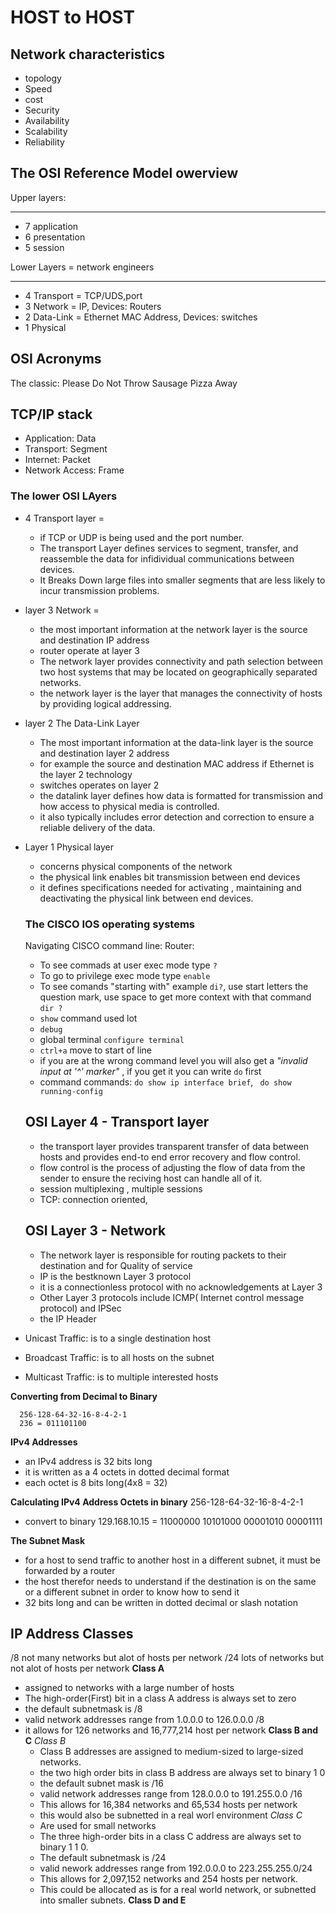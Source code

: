 # HOST to HOST

## Network characteristics

- topology
- Speed
- cost
- Security
- Availability
- Scalability
- Reliability

## The OSI Reference Model owerview

Upper layers:

---

- 7 application
- 6 presentation
- 5 session

Lower Layers = network engineers

---

- 4 Transport = TCP/UDS,port
- 3 Network = IP, Devices: Routers
- 2 Data-Link = Ethernet MAC Address, Devices: switches
- 1 Physical

## OSI Acronyms

The classic: Please Do Not Throw Sausage Pizza Away

## TCP/IP stack

- Application: Data
- Transport: Segment
- Internet: Packet
- Network Access: Frame

### The lower OSI LAyers

- 4 Transport layer =

  - if TCP or UDP is being used and the port number.
  - The transport Layer defines services to segment, transfer, and reassemble the data for infidividual communications between devices.
  - It Breaks Down large files into smaller segments that are less likely to incur transmission problems.

- layer 3 Network =

  - the most important information at the network layer is the source and destination IP address
  - router operate at layer 3
  - The network layer provides connectivity and path selection between two host systems that may be located on geographically separated networks.
  - the network layer is the layer that manages the connectivity of hosts by providing logical addressing.

- layer 2 The Data-Link Layer
  - The most important information at the data-link layer is the source and destination layer 2 address
  - for example the source and destination MAC address if Ethernet is the layer 2 technology
  - switches operates on layer 2
  - the datalink layer defines how data is formatted for transmission and how access to physical media is controlled.
  - it also typically includes error detection and correction to ensure a reliable delivery of the data.
- Layer 1 Physical layer

  - concerns physical components of the network
  - the physical link enables bit transmission between end devices
  - it defines specifications needed for activating , maintaining and deactivating the physical link between end devices.

  ### The CISCO IOS operating systems

  Navigating CISCO command line:
  Router:

  - To see commads at user exec mode type `?`
  - To go to privilege exec mode type `enable`
  - To see comands "starting with" example `di?`, use start letters the question mark, use space to get more context with that command `dir ?`
  - `show` command used lot
  - `debug`
  - global terminal `configure terminal`
  - `ctrl+a` move to start of line
  - if you are at the wrong command level you will also get a _"invalid input at '^' marker"_ , if you get it you can write `do` first
  - command commands: `do show ip interface brief`, ` do show running-config`

  ## OSI Layer 4 - Transport layer

  - the transport layer provides transparent transfer of data between hosts and provides end-to end error recovery and flow control.
  - flow control is the process of adjusting the flow of data from the sender to ensure the reciving host can handle all of it.
  - session multiplexing , multiple sessions
  - TCP: connection oriented,

  ## OSI Layer 3 - Network

  - The network layer is responsible for routing packets to their destination and for Quality of service
  - IP is the bestknown Layer 3 protocol
  - it is a connectionless protocol with no acknowledgements at Layer 3
  - Other Layer 3 protocols include ICMP( Internet control message protocol) and IPSec
  - the IP Header

- Unicast Traffic: is to a single destination host
- Broadcast Traffic: is to all hosts on the subnet
- Multicast Traffic: is to multiple interested hosts

**Converting from Decimal to Binary**

      256-128-64-32-16-8-4-2-1
      236 = 011101100

**IPv4 Addresses**

- an IPv4 address is 32 bits long
- it is written as a 4 octets in dotted decimal format
- each octet is 8 bits long(4x8 = 32)

**Calculating IPv4 Address Octets in binary**
256-128-64-32-16-8-4-2-1

- convert to binary 129.168.10.15 = 11000000 10101000 00001010 00001111

**The Subnet Mask**

- for a host to send traffic to another host in a different subnet, it must be forwarded by a router
- the host therefor needs to understand if the destination is on the same or a different subnet in order to know how to send it
- 32 bits long and can be written in dotted decimal or slash notation

## IP Address Classes

/8 not many networks but alot of hosts per network
/24 lots of networks but not alot of hosts per network
**Class A**

- assigned to networks with a large number of hosts
- The high-order(First) bit in a class A address is always set to zero
- the default subnetmask is /8
- valid network addresses range from 1.0.0.0 to 126.0.0.0 /8
- it allows for 126 networks and 16,777,214 host per network
  **Class B and C**
  _Class B_
  - Class B addresses are assigned to medium-sized to large-sized networks.
  - the two high order bits in class B address are always set to binary 1 0
  - the default subnet mask is /16
  - valid network addresses range from 128.0.0.0 to 191.255.0.0 /16
  - This allows for 16,384 networks and 65,534 hosts per network
  - this would also be subnetted in a real worl environment
    _Class C_
  - Are used for small networks
  - The three high-order bits in a class C address are always set to binary 1 1 0.
  - The default subnetmask is /24
  - valid nework addresses range from 192.0.0.0 to 223.255.255.0/24
  - This allows for 2,097,152 networks and 254 hosts per network.
  - This could be allocated as is for a real world network, or subnetted into smaller subnets.
    **Class D and E**
